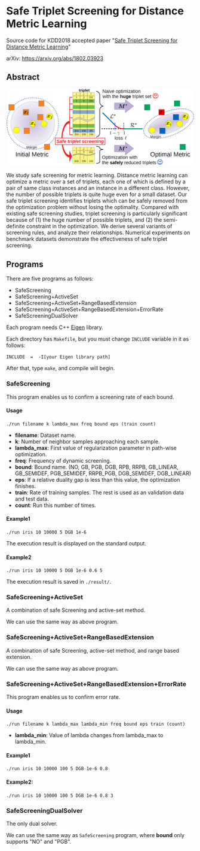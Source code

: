 # Safe Triplet Screening for Distance Metric Learning
Source code for KDD2018 accepted paper "[Safe Triplet Screening for Distance Metric Learning](https://www.kdd.org/kdd2018/accepted-papers/view/safe-triplet-screening-for-distance-metric-learning)"

arXiv: https://arxiv.org/abs/1802.03923

## Abstract

<div align="center">
    <img src="./picture/overview.png" width="800">
</div>

We study safe screening for metric learning. Distance metric learning can optimize a metric over a set of triplets, each one of which is defined by a pair of same class instances and an instance in a different class. However, the number of possible triplets is quite huge even for a small dataset. Our safe triplet screening identifies triplets which can be safely removed from the optimization problem without losing the optimality. Compared with existing safe screening studies, triplet screening is particularly significant because of (1) the huge number of possible triplets, and (2) the semi-definite constraint in the optimization. We derive several variants of screening rules, and analyze their relationships. Numerical experiments on benchmark datasets demonstrate the effectiveness of safe triplet screening.

## Programs

There are five programs as follows:
- SafeScreening
- SafeScreening+ActiveSet
- SafeScreening+ActiveSet+RangeBasedExtension
- SafeScreening+ActiveSet+RangeBasedExtension+ErrorRate
- SafeScreeningDualSolver

Each program needs C++ [Eigen](http://eigen.tuxfamily.org/index.php?title=Main_Page) library. 

Each directory has `Makefile`, but you must change `INCLUDE` variable in it as follows:
```
INCLUDE  =  -I[your Eigen library path]
```
After that, type `make`, and compile will begin. 

### SafeScreening
This program enables us to confirm a screening rate of each bound. 

#### Usage
```
./run filename k lambda_max freq bound eps (train count)
```

- **filename**: Dataset name.
- **k**: Number of neighbor samples approaching each sample.
- **lambda_max**: First value of regularization parameter in path-wise optimization.
- **freq**: Frequency of dynamic screening.
- **bound**: Bound name. (NO, GB, PGB, DGB, RPB, RRPB, GB_LINEAR, GB_SEMIDEF, PGB_SEMIDEF, RRPB_PGB, DGB_SEMIDEF, DGB_LINEAR)
- **eps**: If a relative duality gap is less than this value, the optimization finishes.  
- **train**: Rate of training samples. The rest is used as an validation data and test data. 
- **count**: Run this number of times.

#### Example1
```
./run iris 10 10000 5 DGB 1e-6
```
The execution result is displayed on the standard output.

#### Example2
```
./run iris 10 10000 5 DGB 1e-6 0.6 5
```
The execution result is saved in `./result/`.

### SafeScreening+ActiveSet
A combination of safe Screening and active-set method.

We can use the same way as above program. 

### SafeScreening+ActiveSet+RangeBasedExtension
A combination of safe Screening, active-set method, and range based extension. 

We can use the same way as above program. 

### SafeScreening+ActiveSet+RangeBasedExtension+ErrorRate
This program enables us to confirm error rate. 

#### Usage
```
./run filename k lambda_max lambda_min freq bound eps train (count)
```
- **lambda_min**: Value of lambda changes from lambda_max to lambda_min. 

#### Example1
```
./run iris 10 10000 100 5 DGB 1e-6 0.8
```

#### Example2:
```
./run iris 10 10000 100 5 DGB 1e-6 0.8 3
```

### SafeScreeningDualSolver
The only dual solver. 

We can use the same way as `SafeScreening` program, where **bound** only supports "NO" and "PGB". 

